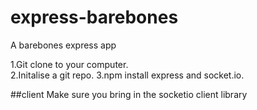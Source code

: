 # express-barebones
A barebones express app

1.Git clone to your computer.<br>
2.Initalise a git repo.
3.npm install express and socket.io.

##client 
Make sure you bring in the socketio client library
